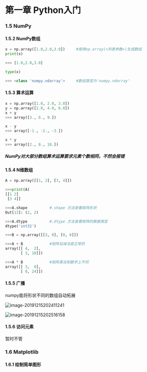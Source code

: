 # 第一章 Python入门

### 1.5 NumPy

#### 1.5.2 NumPy数组

```python
x = np.array([1.0,2.0,3.0])		#使用np.array(<列表参数>)生成数组
print(x)

>>> [1.0,2.0,3.0]

type(x)

>>> <class 'numpy.ndarray'>		#数组类型为'numpy.ndarray'
```



#### 1.5.3 算术运算

```python
x = np.array([1.0, 2.0, 3.0])
y = np.array([2.0, 4.0, 6.0])
x + y
>>> array([3., 6., 9.])

x - y
>>> array([-1., -2., -3.])

x * y
>>> array([2., 8., 18.])	
```

##### NumPy对大部分数组算术运算要求元素个数相同，不然会报错



#### 1.5.4 N维数组

```python
A = np.array([[1, 2], [3, 4]])

>>>print(A)
[[1 2]
 [3 4]]

>>>A.shape			#.shape 方法查看矩阵形状
Out[13]: (2, 2)

>>>A.dtype			#.dtype 方法查看矩阵的数据类型
dtype('int32')

>>>B = np.array([[3, 0], [0, 6]])

>>>A + B 			#矩阵加减法是正常的
array([[ 4,  2],
       [ 3, 10]])

>>>A * B 			#矩阵乘法和数学上不同
array([[ 3,  0],
       [ 0, 24]])

```



#### 1.5.5 广播

numpy能将形状不同的数组自动拓展

![image-20191215202411241](C:\Users\11058\AppData\Roaming\Typora\typora-user-images\image-20191215202411241.png)

![image-20191215202516158](C:\Users\11058\AppData\Roaming\Typora\typora-user-images\image-20191215202516158.png)



#### 1.5.6 访问元素

暂时不管









### 1.6 Matplotlib

#### 1.6.1 绘制简单图形



